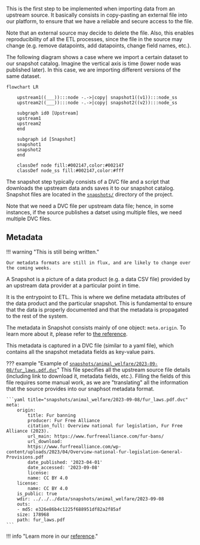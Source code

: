 This is the first step to be implemented when importing data from an upstream source. It basically consists in copy-pasting an external file into our platform, to ensure that we have a reliable and secure access to the file.

Note that an external source may decide to delete the file. Also, this enables reproducibility of all the ETL processes, since the file in the source may change (e.g. remove datapoints, add datapoints, change field names, etc.).

The following diagram shows a case where we import a certain dataset to our snapshot catalog. Imagine the vertical axis is time (lower node was published later). In this case, we are importing different versions of the same dataset.

```mermaid
flowchart LR

    upstream1((___)):::node -.->|copy| snapshot1((v1)):::node_ss
    upstream2((___)):::node -.->|copy| snapshot2((v2)):::node_ss

    subgraph id0 [Upstream]
    upstream1
    upstream2
    end

    subgraph id [Snapshot]
    snapshot1
    snapshot2
    end

    classDef node fill:#002147,color:#002147
    classDef node_ss fill:#002147,color:#fff
```

The snapshot step typically consists of a DVC file and a script that downloads the upstream data ands saves it to our snapshot catalog. Snapshot files are located in the [`snapshots/`](https://github.com/owid/etl/tree/master/snapshots) directory of the project.

Note that we need a DVC file per upstream data file; hence, in some instances, if the source publishes a datset using multiple files, we need multiple DVC files.


## Metadata
!!! warning "This is still being written."

    Our metadata formats are still in flux, and are likely to change over the coming weeks.


A Snapshot is a picture of a data product (e.g. a data CSV file) provided by an upstream data provider at a particular point in time.


It is the entrypoint to ETL. This is where we define metadata attributes of the data product and the particular snapshot. This is fundamental to ensure that the data is properly documented and that the metadata is propagated to the rest of the system.

The metadata in Snapshot consists mainly of one object: `meta.origin`. To learn more about it, please refer to [the reference](../reference/origin).


This metadata is captured in a DVC file (similar to a yaml file), which contains all the snapshot metadata fields as key-value pairs.


??? example "Example of [`snapshots/animal_welfare/2023-09-08/fur_laws.pdf.dvc`](`https://github.com/owid/etl/blob/master/snapshots/animal_welfare/2023-09-08/fur_laws.pdf.dvc`)"
    This file specifies all the upstream source file details (including link to download it, metadata fields, etc.). Filling the fields of this file requires some manual work, as we are "translating" all the information that the source provides into our snaphsot metadata format.

    ```yaml title="snapshots/animal_welfare/2023-09-08/fur_laws.pdf.dvc"
    meta:
        origin:
            title: Fur banning
            producer: Fur Free Alliance
            citation_full: Overview national fur legislation, Fur Free Alliance (2023).
            url_main: https://www.furfreealliance.com/fur-bans/
            url_download:
            https://www.furfreealliance.com/wp-content/uploads/2023/04/Overview-national-fur-legislation-General-Provisions.pdf
            date_published: '2023-04-01'
            date_accessed: '2023-09-08'
            license:
            name: CC BY 4.0
        license:
            name: CC BY 4.0
        is_public: true
        wdir: ../../../data/snapshots/animal_welfare/2023-09-08
        outs:
        - md5: e326e86b4c1225f688951df82a2f85af
        size: 178968
        path: fur_laws.pdf
    ```


!!! info "Learn more in our [reference](../metadata/reference/origin.md)."
